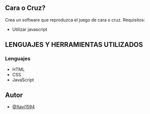 ## Cara o Cruz?

Crea un software que reproduzca el juego de cara o cruz.
Requisitos:
- Utilizar javascript

## LENGUAJES Y HERRAMIENTAS UTILIZADOS
### Lenguajes
- HTML
- CSS
- JavaScript
## Autor
- [@Xavi1594](https://github.com/Xavi1594)
